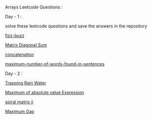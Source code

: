 
Arrays Leetcode Questions :

Day - 1 :

solve these leetcode questions and save the answers in the repository 

[fizz-buzz](https://leetcode.com/problems/fizz-buzz)

[Matrix Diagonal Sum](https://leetcode.com/problems/matrix-diagonal-sum)

[concatenation](https://leetcode.com/problems/concatenation-of-array)

[maximum-number-of-words-found-in-sentences](https://leetcode.com/problems/maximum-number-of-words-found-in-sentences)

Day - 2 :

[Trapping Rain Water](https://leetcode.com/problems/trapping-rain-water)

[Maximum of absolute value Expression](https://leetcode.com/problems/maximum-of-absolute-value-expression)

[spiral matrix ii](https://leetcode.com/problems/spiral-matrix-ii)

[Maximum Gap](https://leetcode.com/problems/maximum-gap)
